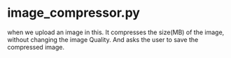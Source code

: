 # image_compressor.py
when we upload an image in this. It compresses the size(MB) of the image, without changing the image Quality. And asks the user to save the  compressed image.
